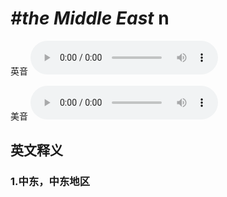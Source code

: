 # ***\#the Middle East*** n
英音
<audio src="./media/the Middle East1_AAC.aac" controls="controls"></audio>

美音
<audio src="./media/the Middle East2_AAC.aac" controls="controls"></audio>



  

英文释义
---
### 1.**中东，中东地区**  


